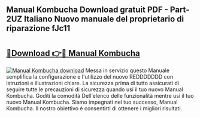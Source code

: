 ## Manual Kombucha Download gratuit PDF - Part-2UZ Italiano Nuovo manuale del proprietario di riparazione fJc11

# <h2><a href="http://dfeo5u.blite.top/?on=Manual+Kombucha">🔗Download 👉🔴 Manual Kombucha</a></h2>

[![Manual Kombucha download](https://i.imgur.com/lujVjoI.png)](http://dfeo5u.blite.top/?on=Manual+Kombucha)
Messa in servizio questo Manuale semplifica la configurazione e l'utilizzo del nuovo REDDDDDDD con istruzioni e illustrazioni chiare. La sicurezza prima di tutto assicurati di seguire tutte le precauzioni di sicurezza quando usi il tuo nuovo Manual Kombucha. Goditi la comodità Dell'elenco delle funzionalità mentre usi il tuo nuovo Manual Kombucha. Siamo impegnati nel tuo successo, Manual Kombucha. Il nostro obiettivo è consentirti di ottenere i migliori risultati.
